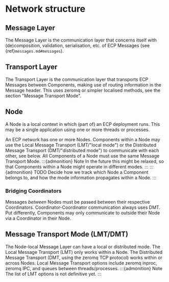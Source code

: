# Network structure

## Message Layer
The Message Layer is the communication layer that concerns itself with (de)composition, validation, serialisation, etc. of ECP Messages (see {ref}`messages.md#messages`).

## Transport Layer
The Transport Layer is the communication layer that transports ECP Messages between Components, making use of routing information in the Message header.
This uses zeromq or simpler localised methods, see the section "Message Transport Mode".

## Node
A Node is a local context in which (part of) an ECP deployment runs. 
This may be a single application using one or more threads or processes. 

An ECP network has one or more Nodes.
Components within a Node may use the Local Message Transport (LMT/"local mode") or the Distributed Message Transport (DMT/"distributed mode") to communicate with each other, see below.
All Components of a Node must use the same Message Transport Mode.
:::{admonition} Note
In the future this might be relaxed, so that Components within a Node might operate in different modes.
:::
:::{admonition} TODO
Decide how we track which Node a Component belongs to, and how the mode information propagates within a Node.
:::

### Bridging Coordinators
Messages _between_ Nodes must be passed between their respective Coordinators.
Coordinator-Coordinator communication always uses DMT.
Put differently, Components may only communicate to outside their Node via a Coordinator in their Node.

## Message Transport Mode (LMT/DMT)
The Node-local Message Layer can have a local or distributed mode.
The Local Message Transport (LMT) only works within a Node.
The Distributed Message Transport (DMT, using the zeromq TCP protocol) works within or across Nodes.
Local Message Transport options include zeromq inproc, zeromq IPC, and queues between threads/processes.
:::{admonition} Note
The list of LMT options is not definitive yet.
:::
